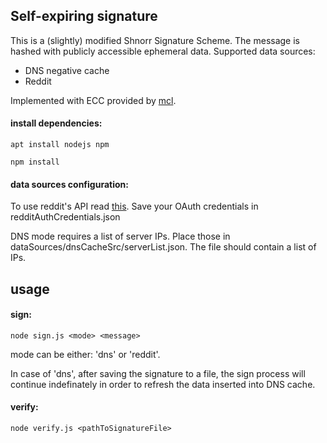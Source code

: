 ## Self-expiring signature

This is a (slightly) modified Shnorr Signature Scheme. The message is hashed with publicly accessible ephemeral data.
Supported data sources:

* DNS negative cache
* Reddit


Implemented with ECC provided by [mcl](https://github.com/herumi/mcl-wasm).

#### install dependencies:
`apt install nodejs npm`

`npm install`

#### data sources configuration:
To use reddit's API read [this](https://www.reddit.com/wiki/api). Save your OAuth credentials in redditAuthCredentials.json

DNS mode requires a list of server IPs. Place those in dataSources/dnsCacheSrc/serverList.json.
The file should contain a list of IPs.

## usage
#### sign:
`node sign.js <mode> <message>`

mode can be either: 'dns' or 'reddit'.


In case of 'dns', after saving the signature to a file, the sign process will continue indefinately in order to refresh the data inserted into DNS cache.

#### verify:
`node verify.js <pathToSignatureFile>`


